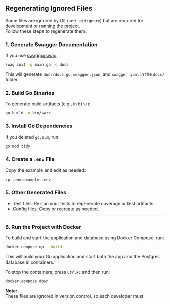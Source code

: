 ## Regenerating Ignored Files

Some files are ignored by Git (see `.gitignore`) but are required for development or running the project.  
Follow these steps to regenerate them:

### 1. Generate Swagger Documentation

If you use [swaggo/swag](https://github.com/swaggo/swag):

```sh
swag init -g main.go -o docs
```
This will generate `docs/docs.go`, `swagger.json`, and `swagger.yaml` in the `docs/` folder.

### 2. Build Go Binaries

To generate build artifacts (e.g., in `bin/`):

```sh
go build -o bin/sarc
```

### 3. Install Go Dependencies

If you deleted `go.sum`, run:

```sh
go mod tidy
```

### 4. Create a `.env` File

Copy the example and edit as needed:

```sh
cp .env.example .env
```

### 5. Other Generated Files

- Test files: Re-run your tests to regenerate coverage or test artifacts.
- Config files: Copy or recreate as needed.

---

### 6. Run the Project with Docker

To build and start the application and database using Docker Compose, run:

```sh
docker-compose up --build
```

This will build your Go application and start both the app and the Postgres database in containers.

To stop the containers, press `Ctrl+C` and then run:

```sh
docker-compose down
```

**Note:**  
These files are ignored in version control, so each developer must